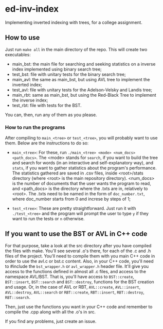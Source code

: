 # ed-inv-index
Implementing inverted indexing with trees, for a college assignment.

## How to use

Just run `make all` in the main directory of the repo. This will create two executables: 
- main_bst: the main file for searching and seeking statistics on a inverse index implemented using binary search tree;
- test_bst: file with unitary tests for the binary search tree;
- main_avl: the same as main_bst, but using AVL tree to implement the inverted index;
- test_avl: file with unitary tests for the Adelson-Velsky and Landis tree;
- main_rbt: same as main_bst, but using the Red-Black Tree to implement the inverse index;
- test_rbt: file with tests for the BST.

You can, then, run any of them as you please.

### How to run the programs
After compiling to `main_<tree>` or `test_<tree>`, you will probably want to use them. Below are the instructions to do so:
- `main_<tree>`: For these, run `./main_<tree> <mode> <num_docs> <path_docs>`. The \<mode\> stands for `search`, if you want to build the tree and search for words (in an interactive and self-explanatory way), and `stats`, if you want to gather statistics about the program's performance. The statistics gathered are saved in .csv files, inside \<root\>/stats directory (where \<root\> is the main repository directory). \<num_docs\> is the number of documents that the user wants the program to read, and \<path_docs\> is the directory where the .txts are in, relatively to \<root\>. The .txts need to be named in the form of `doc_number.txt`, where doc_number starts from 0 and increse by steps of 1;

- `test_<tree>`: These are pretty straightforward. Just run it with `./test_<tree>` and the program will prompt the user to type `y` if they want to run the tests or `n` otherwise.

## If you want to use the BST or AVL in C++ code
For that purpose, take a look at the src directory after you have compiled the files with make.
You'll see several .o's there, for each of the .c and .h files of the project. You'll need to compile them with you main C++ code in order to use the avl.c or bst.c content.
Also, in your C++ code, you'll need to #include the `bst_wrapper.h` or `avl_wrapper.h` header file. It'll give you access to the functions defined in almost all .c files, and access to the namespace AVL/BST.
That is, you'll have access to `BST::create`, `BST::insert`, `BST::search` and `BST::destroy`, functions for the BST creation and usage. Or, in the case of AVL or RBT, `AVL::create`, `AVL::insert`, `AVL::destroy`, `AVL::search` or `RBT::create`, `RBT::insert`, `RBT::destroy`, `RBT::search`.

Then, just use the functions you want in your C++ code and remember to compile the .cpp along with all the .o's in src.

If you find any problems, just create an issue.
